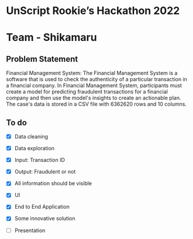 # UnScript Rookie’s Hackathon 2022

# Team - Shikamaru

## Problem Statement
Financial Management System:
The Financial Management System is a software that is used to check the
authenticity of a particular transaction in a financial company.
In Financial Management System, participants must create a model for
predicting fraudulent transactions for a financial company and then use the model's
insights to create an actionable plan. The case's data is stored in a CSV file with
6362620 rows and 10 columns.

## To do
- [x] Data cleaning
- [x] Data exploration
- [x] Input: Transaction ID
- [x] Output: Fraudulent or not
- [x] All information should be visible
- [x] UI
- [x] End to End Application
- [x] Some innovative solution
- [ ] Presentation

